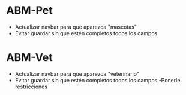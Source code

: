 # ABM-Pet
- Actualizar navbar para que aparezca "mascotas"
- Evitar guardar sin que estén completos todos los campos

# ABM-Vet
- Actualizar navbar para que aparezca "veterinario"
- Evitar guardar sin que estén completos todos los campos
-Ponerle restricciones